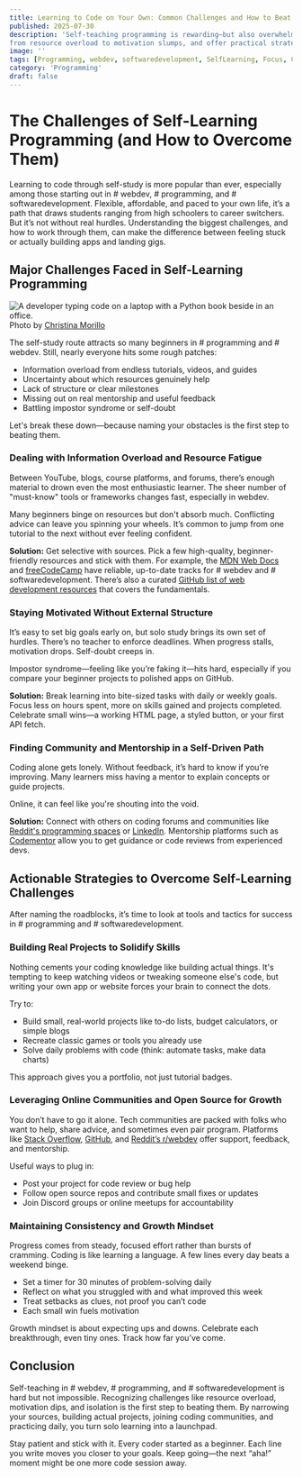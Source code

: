 ```yaml
---
title: Learning to Code on Your Own: Common Challenges and How to Beat Them
published: 2025-07-30
description: 'Self-teaching programming is rewarding—but also overwhelming. In this guide, we explore the most common challenges faced by self-taught developers, 
from resource overload to motivation slumps, and offer practical strategies to stay on track, build real projects, and connect with the coding community.'
image: ''
tags: [Programming, webdev, softwaredevelopment, SelfLearning, Focus, Consistency]
category: 'Programming'
draft: false 
---
```


# The Challenges of Self-Learning Programming (and How to Overcome Them)

Learning to code through self-study is more popular than ever, especially among those starting out in # webdev, # programming, and # softwaredevelopment. Flexible, affordable, and paced to your own life, it’s a path that draws students ranging from high schoolers to career switchers. But it’s not without real hurdles. Understanding the biggest challenges, and how to work through them, can make the difference between feeling stuck or actually building apps and landing gigs.

## Major Challenges Faced in Self-Learning Programming

![A developer typing code on a laptop with a Python book beside in an office.](https://images.pexels.com/photos/1181359/pexels-photo-1181359.jpeg?auto=compress&cs=tinysrgb&dpr=2&h=650&w=940)
Photo by [Christina Morillo](https://www.pexels.com/@divinetechygirl)

The self-study route attracts so many beginners in # programming and # webdev. Still, nearly everyone hits some rough patches:

- Information overload from endless tutorials, videos, and guides
- Uncertainty about which resources genuinely help
- Lack of structure or clear milestones
- Missing out on real mentorship and useful feedback
- Battling impostor syndrome or self-doubt

Let's break these down—because naming your obstacles is the first step to beating them.

### Dealing with Information Overload and Resource Fatigue

Between YouTube, blogs, course platforms, and forums, there’s enough material to drown even the most enthusiastic learner. The sheer number of "must-know" tools or frameworks changes fast, especially in webdev.

Many beginners binge on resources but don't absorb much. Conflicting advice can leave you spinning your wheels. It’s common to jump from one tutorial to the next without ever feeling confident.

**Solution:** Get selective with sources. Pick a few high-quality, beginner-friendly resources and stick with them. For example, the [MDN Web Docs](https://www.reddit.com/r/Frontend/comments/o0kfc5/best_resources_to_become_selftaught_frontend_web/) and [freeCodeCamp](https://qat.com/top-10-websites-to-learn-web-development-in-2023/) have reliable, up-to-date tracks for # webdev and # softwaredevelopment. There’s also a curated [GitHub list of web development resources](https://github.com/iamismile/web-dev-resources) that covers the fundamentals.

### Staying Motivated Without External Structure

It’s easy to set big goals early on, but solo study brings its own set of hurdles. There’s no teacher to enforce deadlines. When progress stalls, motivation drops. Self-doubt creeps in.

Impostor syndrome—feeling like you’re faking it—hits hard, especially if you compare your beginner projects to polished apps on GitHub.

**Solution:** Break learning into bite-sized tasks with daily or weekly goals. Focus less on hours spent, more on skills gained and projects completed. Celebrate small wins—a working HTML page, a styled button, or your first API fetch.

### Finding Community and Mentorship in a Self-Driven Path

Coding alone gets lonely. Without feedback, it’s hard to know if you’re improving. Many learners miss having a mentor to explain concepts or guide projects.

Online, it can feel like you're shouting into the void.

**Solution:** Connect with others on coding forums and communities like [Reddit's programming spaces](https://www.reddit.com/r/learnprogramming/comments/dz06g2/how_to_find_mentors/) or [LinkedIn](https://www.linkedin.com/pulse/how-find-mentor-when-youre-new-software-developer-tanaka-mutakwa). Mentorship platforms such as [Codementor](https://www.codementor.io/) allow you to get guidance or code reviews from experienced devs.

## Actionable Strategies to Overcome Self-Learning Challenges

After naming the roadblocks, it’s time to look at tools and tactics for success in # programming and # softwaredevelopment.

### Building Real Projects to Solidify Skills

Nothing cements your coding knowledge like building actual things. It's tempting to keep watching videos or tweaking someone else's code, but writing your own app or website forces your brain to connect the dots.

Try to:

- Build small, real-world projects like to-do lists, budget calculators, or simple blogs
- Recreate classic games or tools you already use
- Solve daily problems with code (think: automate tasks, make data charts)

This approach gives you a portfolio, not just tutorial badges.

### Leveraging Online Communities and Open Source for Growth

You don’t have to go it alone. Tech communities are packed with folks who want to help, share advice, and sometimes even pair program. Platforms like [Stack Overflow](https://daily.dev/blog/general-programming-communities-to-join), [GitHub](https://www.qodo.ai/blog/top-10-developer-communities-you-should-explore/), and [Reddit’s r/webdev](https://www.reddit.com/r/webdev/comments/8yixzv/what_developer_communities_would_you_recommend/) offer support, feedback, and mentorship.

Useful ways to plug in:

- Post your project for code review or bug help
- Follow open source repos and contribute small fixes or updates
- Join Discord groups or online meetups for accountability

### Maintaining Consistency and Growth Mindset

Progress comes from steady, focused effort rather than bursts of cramming. Coding is like learning a language. A few lines every day beats a weekend binge.

- Set a timer for 30 minutes of problem-solving daily
- Reflect on what you struggled with and what improved this week
- Treat setbacks as clues, not proof you can’t code
- Each small win fuels motivation

Growth mindset is about expecting ups and downs. Celebrate each breakthrough, even tiny ones. Track how far you’ve come.

## Conclusion

Self-teaching in # webdev, # programming, and # softwaredevelopment is hard but not impossible. Recognizing challenges like resource overload, motivation dips, and isolation is the first step to beating them. By narrowing your sources, building actual projects, joining coding communities, and practicing daily, you turn solo learning into a launchpad.

Stay patient and stick with it. Every coder started as a beginner. Each line you write moves you closer to your goals. Keep going—the next “aha!” moment might be one more code session away.
